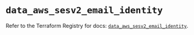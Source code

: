 # `data_aws_sesv2_email_identity`

Refer to the Terraform Registry for docs: [`data_aws_sesv2_email_identity`](https://registry.terraform.io/providers/hashicorp/aws/6.6.0/docs/data-sources/sesv2_email_identity).
